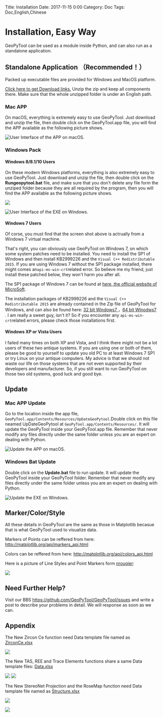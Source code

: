Title: Installation
Date: 2017-11-15 0:00
Category: Doc
Tags: Doc,English,Chinese

# Installation, Easy Way 

GeoPyTool can be used as a module inside Python, and can also run as a standalone application.



## Standalone Application （Recommended！）

Packed up executable files are provided for Windows and MacOS platform.


[Click here to get Download links.](https://github.com/GeoPyTool/GeoPyTool/blob/master/Download.md)
Unzip the zip and keep all components there. Make sure that the whole unzipped folder is under an English path.

### Mac APP

On macOS, everything is extremely easy to use GeoPyTool. Just download and unzip the file, then double click on the GeoPyTool.app file, you will find the APP available as the following picture shows.

![User Interface of the APP on macOS.](https://raw.githubusercontent.com/GeoPyTool/GeoPyTool/master/img/MacOSScreenShot.png)



### Windows Pack

#### Windows 8/8.1/10 Users

On these modern Windows platforms, everything is also extremely easy to use GeoPyTool. Just download and unzip the file, then double click on the **Rungeopytool.bat** file, and make sure that you don't delete any file form the unziped folder because they are all required by the program, then you will find the APP available as the following picture shows.

![](https://raw.githubusercontent.com/GeoPyTool/GeoPyTool/master/img/RunWin.jpg)

![User Interface of the EXE on Windows.](https://raw.githubusercontent.com/GeoPyTool/GeoPyTool/master/img/ScreenShot.png)

#### Windows 7 Users

Of corse, you must find that the screen shot above is actrually from a Windows 7  virtual machine.

That's right, you can obviously use GeoPyTool on Windows 7, on which some system patches need to be installed. You need to install the SP1 of Windows and then install KB2999226 and the `Visual C++ Redistributable 2015`. If you are using Windows 7 without the SP1 package installed, there might comes an`api-ms-win-crt`related error. So believe me my friend, just install these patched below, they won't harm you after all.

The SP1 package of Windows 7 can be found at [here, the official website of MicroSoft](https://support.microsoft.com/en-us/help/15090/windows-7-install-service-pack-1-sp1).

The installation packages of KB2999226 and the `Visual C++ Redistributable 2015` are already contained in the Zip file of GeoPyTool for Windows, and can also be found here: [32 bit Windows7 ](https://pan.baidu.com/s/1kVwSQ95)，[64 bit WInodws7 ](https://pan.baidu.com/s/1qY34ocW).
I am really a sweet guy, isn't it?
So if you encounter any `api-ms-win-crt`related errors, please check those installations first.

#### Windows XP or Vista Users

I failed many times on both XP and Vista, and I think there might not be a lot users of these two antique systems.
If you are using one or both of them, please be good to yourself to update you old PC to at least Windows 7 SP1 or try Linux on your antique computers. My advice is that we should not waste our life on those systems that are not even supported by their developers and manufacturer. So, if you still want to run GeoPyTool on those two old systems, good luck and good bye.


## Update

### Mac APP Update

Go to the location inside the app file, `GeoPyTool.app/Contents/Resources/UpDateGeoPytool`.Double click on this file neamed UpDateGeoPytool at `GeoPyTool.app/Contents/Resources/`. It will update the GeoPyTool inside your GeoPyTool.app file. Remember that never modify any files directly under the same folder unless you are an expert on dealing with Python.

![Update the APP on macOS.](https://raw.githubusercontent.com/GeoPyTool/GeoPyTool/master/img/OSXUpdate.png)

### Windows Bat Update

Double click on the  **Update.bat** file to run update. It will update the GeoPyTool inside your GeoPyTool folder. Remember that never modify any files directly under the same folder unless you are an expert on dealing with Python.


![Update the EXE on Windows.](https://raw.githubusercontent.com/GeoPyTool/GeoPyTool/master/img/WinUpdate.png)


## Marker/Color/Style

All these details in GeoPyTool are the same as those in Matplotlib becasue that is what GeoPyTool used to visualize data.

Markers of Points can be reffered from here:
http://matplotlib.org/api/markers_api.html

Colors can be reffered from here:
http://matplotlib.org/api/colors_api.html

Here is a picture of Line Styles and Point Markers form [nrougier](http://www.labri.fr/perso/nrougier/teaching/matplotlib/):

![](https://raw.githubusercontent.com/GeoPyTool/GeoPyTool/master/img/LIneStylesMarkers.png)


## Need Further Help?

Visit our BBS https://github.com/GeoPyTool/GeoPyTool/issues and write a post to describe your problems in detail. We will response as soon as we can.


## Appendix


The New Zircon Ce function need Data template file named as [ZirconCe.xlsx](https://github.com/GeoPyTool/GeoPyTool/blob/master/DataFileSamples/ZirconCe.xlsx)

![](https://raw.githubusercontent.com/GeoPyTool/GeoPyTool/master/img/NewZirconCe.png)


The New  TAS, REE and Trace Elements functions share a same Data template files:
[Data.xlsx](https://github.com/GeoPyTool/GeoPyTool/blob/master/DataFileSamples/Data.xlsx)


![](https://raw.githubusercontent.com/GeoPyTool/GeoPyTool/master/img/NewTAS.png)
![](https://raw.githubusercontent.com/GeoPyTool/GeoPyTool/master/img/NewTrace.png)


The New StereoNet Projection and the RoseMap function need Data template file named as [Structure.xlsx](https://github.com/GeoPyTool/GeoPyTool/blob/master/DataFileSamples/Structure.xlsx)

![](https://raw.githubusercontent.com/GeoPyTool/GeoPyTool/master/img/Rose.png)

![](https://raw.githubusercontent.com/GeoPyTool/GeoPyTool/master/img/LoadPNG.png)

